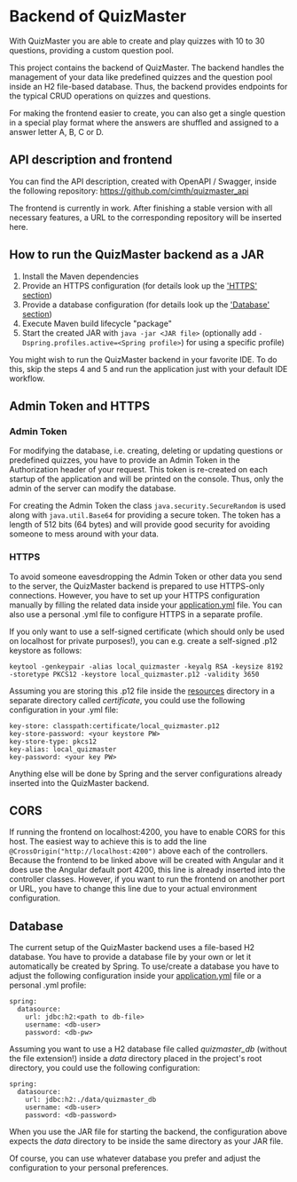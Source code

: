 # Backend of QuizMaster

With QuizMaster you are able to create and play quizzes with 10 to 30 questions, providing a custom question pool.

This project contains the backend of QuizMaster. The backend handles the management of your data like predefined 
quizzes and the question pool inside an H2 file-based database. Thus, the backend provides endpoints for the typical 
CRUD operations on quizzes and questions.

For making the frontend easier to create, you can also get a single question in a special play format where the answers
are shuffled and assigned to a answer letter A, B, C or D.

## API description and frontend

You can find the API description, created with OpenAPI / Swagger, inside the following repository:
https://github.com/cimth/quizmaster_api

The frontend is currently in work. After finishing a stable version with all necessary features, a URL to the 
corresponding repository will be inserted here.

## How to run the QuizMaster backend as a JAR

1. Install the Maven dependencies
2. Provide an HTTPS configuration (for details look up the ['HTTPS' section](#https))
3. Provide a database configuration (for details look up the ['Database' section](#database))
4. Execute Maven build lifecycle "package"
5. Start the created JAR with `java -jar <JAR file>` (optionally add `-Dspring.profiles.active=<Spring profile>`) 
   for using a specific profile)

You might wish to run the QuizMaster backend in your favorite IDE. To do this, skip the steps 4 and 5 and run the
application just with your default IDE workflow.

## Admin Token and HTTPS

### Admin Token

For modifying the database, i.e. creating, deleting or updating questions or predefined quizzes, you have to provide
an Admin Token in the Authorization header of your request. This token is re-created on each startup of the application 
and will be printed on the console. Thus, only the admin of the server can modify the database.

For creating the Admin Token the class `java.security.SecureRandom` is used along with `java.util.Base64` for providing
a secure token. The token has a length of 512 bits (64 bytes) and will provide good security for avoiding someone to
mess around with your data. 

### HTTPS

To avoid someone eavesdropping the Admin Token or other data you send to the server, the QuizMaster backend is prepared
to use HTTPS-only connections. However, you have to set up your HTTPS configuration manually by filling the related
data inside your [application.yml](src/main/resources/application.yml) file. You can also use a personal .yml file to
configure HTTPS in a separate profile.

If you only want to use a self-signed certificate (which should only be used on localhost for private purposes!), you
can e.g. create a self-signed .p12 keystore as follows:

```
keytool -genkeypair -alias local_quizmaster -keyalg RSA -keysize 8192 -storetype PKCS12 -keystore local_quizmaster.p12 -validity 3650
```

Assuming you are storing this .p12 file inside the [resources](src/main/resources) directory in a separate directory
called *certificate*, you could use the following configuration in your .yml file:

```
key-store: classpath:certificate/local_quizmaster.p12
key-store-password: <your keystore PW>
key-store-type: pkcs12
key-alias: local_quizmaster
key-password: <your key PW>
```

Anything else will be done by Spring and the server configurations already inserted into the QuizMaster backend.

## CORS

If running the frontend on localhost:4200, you have to enable CORS for this host. The easiest way to achieve this is to 
add the line `@CrossOrigin("http://localhost:4200")` above each of the controllers. Because the frontend to be linked 
above will be created with Angular and it does use the Angular default port 4200, this line is already inserted into the 
controller classes. However, if you want to run the frontend on another port or URL, you have to change this line due to 
your actual environment configuration.

## Database

The current setup of the QuizMaster backend uses a file-based H2 database. You have to provide a database file by your
own or let it automatically be created by Spring. To use/create a database you have to adjust the following 
configuration inside your [application.yml](src/main/resources/application.yml) file or a personal .yml profile:

```
spring:
  datasource:
    url: jdbc:h2:<path to db-file>
    username: <db-user>
    password: <db-pw>
```

Assuming you want to use a H2 database file called *quizmaster_db* (without the file extension!) inside a *data* 
directory placed in the project's root directory, you could use the following configuration:

```
spring:
  datasource:
    url: jdbc:h2:./data/quizmaster_db
    username: <db-user>
    password: <db-password>
```

When you use the JAR file for starting the backend, the configuration above expects the *data* directory to be inside
the same directory as your JAR file.

Of course, you can use whatever database you prefer and adjust the configuration to your personal preferences.